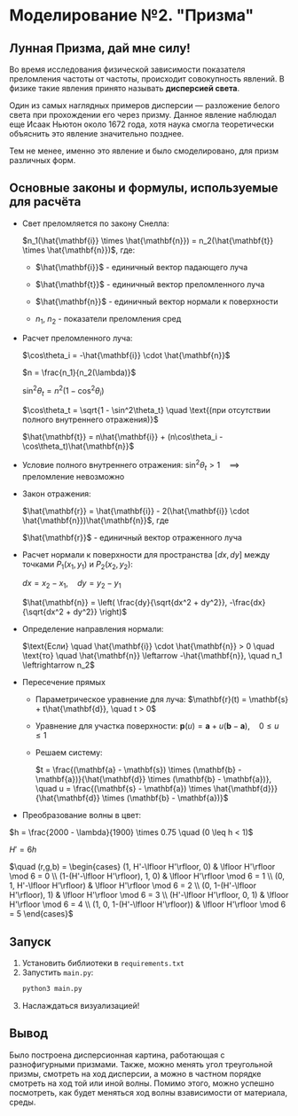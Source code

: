 Моделирование №2. "Призма"
=
Лунная Призма, дай мне силу!
-

Во время исследования физической зависимости показателя преломления частоты от частоты, происходит совокупность явлений.
В физике такие явления принято называть **дисперсией света**. 

Один из самых наглядных примеров дисперсии — разложение белого света при прохождении его через призму. Данное явление
наблюдал еще Исаак Ньютон около 1672 года, хотя наука смогла теоретически объяснить это явление значительно позднее.

Тем не менее, именно это явление и было смоделировано, для призм различных форм.

Основные законы и формулы, используемые для расчёта
-

- Свет преломляется по закону Снелла:
    
    $n_1(\hat{\mathbf{i}} \times \hat{\mathbf{n}}) = n_2(\hat{\mathbf{t}} \times \hat{\mathbf{n}})$, где:
    - $\hat{\mathbf{i}}$ - единичный вектор падающего луча

    - $\hat{\mathbf{t}}$ - единичный вектор преломленного луча

    - $\hat{\mathbf{n}}$ - единичный вектор нормали к поверхности

    - $n_1$, $n_2$ - показатели преломления сред
- Расчет преломленного луча:

    $\cos\theta_i = -\hat{\mathbf{i}} \cdot \hat{\mathbf{n}}$
    
    $n = \frac{n_1}{n_2(\lambda)}$
    
    $\sin^2\theta_t = n^2(1 - \cos^2\theta_i)$
    
    $\cos\theta_t = \sqrt{1 - \sin^2\theta_t} \quad \text{(при отсутствии полного внутреннего отражения)}$
    
    $\hat{\mathbf{t}} = n\hat{\mathbf{i}} + (n\cos\theta_i - \cos\theta_t)\hat{\mathbf{n}}$
- Условие полного внутреннего отражения:
    $\sin^2\theta_t > 1 \quad \implies \quad \text{преломление невозможно}$
- Закон отражения:

    $\hat{\mathbf{r}} = \hat{\mathbf{i}} - 2(\hat{\mathbf{i}} \cdot \hat{\mathbf{n}})\hat{\mathbf{n}}$, где
    
    $\hat{\mathbf{r}}$ - единичный вектор отраженного луча
- Расчет нормали к поверхности для пространства $[dx, dy]$ между точками $P_1(x_1,y_1)$ и $P_2(x_2,y_2)$:

    $dx = x_2 - x_1, \quad dy = y_2 - y_1$
    
    $\hat{\mathbf{n}} = \left( \frac{dy}{\sqrt{dx^2 + dy^2}}, -\frac{dx}{\sqrt{dx^2 + dy^2}} \right)$
- Определение направления нормали:
    
    $\text{Если} \quad \hat{\mathbf{i}} \cdot \hat{\mathbf{n}} > 0 \quad \text{то} \quad \hat{\mathbf{n}} \leftarrow -\hat{\mathbf{n}}, \quad n_1 \leftrightarrow n_2$

- Пересечение прямых

  - Параметрическое уравнение для луча:
      $\mathbf{r}(t) = \mathbf{s} + t\hat{\mathbf{d}}, \quad t > 0$
  - Уравнение для участка поверхности:
      $\mathbf{p}(u) = \mathbf{a} + u(\mathbf{b} - \mathbf{a}), \quad 0 \leq u \leq 1$
  - Решаем систему:

    $t = \frac{(\mathbf{a} - \mathbf{s}) \times (\mathbf{b} - \mathbf{a})}{\hat{\mathbf{d}} \times (\mathbf{b} - \mathbf{a})}, \quad u = \frac{(\mathbf{s} - \mathbf{a}) \times \hat{\mathbf{d}}}{\hat{\mathbf{d}} \times (\mathbf{b} - \mathbf{a})}$
- Преобразование волны в цвет:

$h = \frac{2000 - \lambda}{1900} \times 0.75 \quad (0 \leq h < 1)$

$H' = 6h$

$\quad (r,g,b) = \begin{cases} 
(1, H'-\lfloor H'\rfloor, 0) & \lfloor H'\rfloor \mod 6 = 0 \\
(1-(H'-\lfloor H'\rfloor), 1, 0) & \lfloor H'\rfloor \mod 6 = 1 \\
(0, 1, H'-\lfloor H'\rfloor) & \lfloor H'\rfloor \mod 6 = 2 \\
(0, 1-(H'-\lfloor H'\rfloor), 1) & \lfloor H'\rfloor \mod 6 = 3 \\
(H'-\lfloor H'\rfloor, 0, 1) & \lfloor H'\rfloor \mod 6 = 4 \\
(1, 0, 1-(H'-\lfloor H'\rfloor)) & \lfloor H'\rfloor \mod 6 = 5 
\end{cases}$

Запуск
-
1) Установить библиотеки в `requirements.txt`
2) Запустить `main.py`:
    ```bash
    python3 main.py
    ```
3) Наслаждаться визуализацией!


Вывод
-
Было построена дисперсионная картина, работающая с разнофигурными призмами. Также, можно менять угол треугольной призмы,
смотреть на ход дисперсии, а можно в частном порядке смотреть на ход той или иной волны.
Помимо этого, можно успешно посмотреть, как будет меняться ход волны взависимости от материала, среды. 